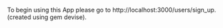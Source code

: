 To begin using this App please go to http://localhost:3000/users/sign_up. (created using gem devise).
